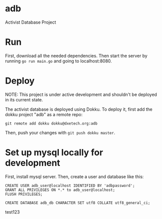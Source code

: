 # adb
Activist Database Project

# Run

First, download all the needed dependencies. Then start the server by running `go run main.go` and going to localhost:8080.

# Deploy

NOTE: This project is under active development and shouldn't be deployed in its current state.

The activist database is deployed using Dokku. To deploy it, first add the dokku project "adb" as a remote repo:

```
git remote add dokku dokku@dxetech.org:adb
```

Then, push your changes with `git push dokku master`.

# Set up mysql locally for development

First, install mysql server. Then, create a user and database like this:

```
CREATE USER adb_user@localhost IDENTIFIED BY 'adbpassword';
GRANT ALL PRIVILEGES ON *.* to adb_user@localhost;
FLUSH PRIVILEGES;

CREATE DATABASE adb_db CHARACTER SET utf8 COLLATE utf8_general_ci;
```

test123

